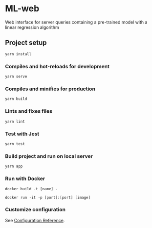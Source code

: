 # ML-web

Web interface for server queries containing a pre-trained model with a linear regression algorithm

## Project setup
```
yarn install
```

### Compiles and hot-reloads for development
```
yarn serve
```

### Compiles and minifies for production
```
yarn build
```

### Lints and fixes files
```
yarn lint
```

### Test with Jest
```
yarn test
```

### Build project and run on local server
```
yarn app
```

### Run with Docker
```
docker build -t [name] .

docker run -it -p [port]:[port] [image]
```

### Customize configuration
See [Configuration Reference](https://cli.vuejs.org/config/).
